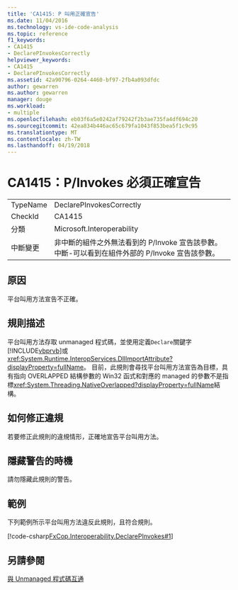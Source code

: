 ```yaml
---
title: 'CA1415: P 叫用正確宣告'
ms.date: 11/04/2016
ms.technology: vs-ide-code-analysis
ms.topic: reference
f1_keywords:
- CA1415
- DeclarePInvokesCorrectly
helpviewer_keywords:
- CA1415
- DeclarePInvokesCorrectly
ms.assetid: 42a90796-0264-4460-bf97-2fb4a093dfdc
author: gewarren
ms.author: gewarren
manager: douge
ms.workload:
- multiple
ms.openlocfilehash: eb03f6a5e0242af79242f2b3ae735fa4df694c20
ms.sourcegitcommit: 42ea834b446ac65c679fa1043f853bea5f1c9c95
ms.translationtype: MT
ms.contentlocale: zh-TW
ms.lasthandoff: 04/19/2018
---
```

# <a name="ca1415-declare-pinvokes-correctly"></a>CA1415：P/Invokes 必須正確宣告
|||
|-|-|
|TypeName|DeclarePInvokesCorrectly|
|CheckId|CA1415|
|分類|Microsoft.Interoperability|
|中斷變更|非中斷的組件之外無法看到的 P/Invoke 宣告該參數。 中斷-可以看到在組件外部的 P/Invoke 宣告該參數。|

## <a name="cause"></a>原因
 平台叫用方法宣告不正確。

## <a name="rule-description"></a>規則描述
 平台叫用方法存取 unmanaged 程式碼，並使用定義`Declare`關鍵字[!INCLUDE[vbprvb](../code-quality/includes/vbprvb_md.md)]或<xref:System.Runtime.InteropServices.DllImportAttribute?displayProperty=fullName>。 目前，此規則會尋找平台叫用方法宣告為目標，具有指向 OVERLAPPED 結構參數的 Win32 函式和對應的 managed 的參數不是指標<xref:System.Threading.NativeOverlapped?displayProperty=fullName>結構。

## <a name="how-to-fix-violations"></a>如何修正違規
 若要修正此規則的違規情形，正確地宣告平台叫用方法。

## <a name="when-to-suppress-warnings"></a>隱藏警告的時機
 請勿隱藏此規則的警告。

## <a name="example"></a>範例
 下列範例所示平台叫用方法違反此規則，且符合規則。

 [!code-csharp[FxCop.Interoperability.DeclarePInvokes#1](../code-quality/codesnippet/CSharp/ca1415-declare-p-invokes-correctly_1.cs)]

## <a name="see-also"></a>另請參閱
 [與 Unmanaged 程式碼互通](/dotnet/framework/interop/index)